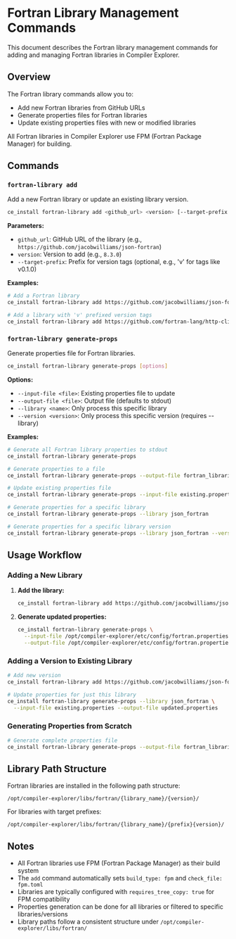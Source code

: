 # Fortran Library Management Commands

This document describes the Fortran library management commands for adding and managing Fortran libraries in Compiler Explorer.

## Overview

The Fortran library commands allow you to:
- Add new Fortran libraries from GitHub URLs
- Generate properties files for Fortran libraries
- Update existing properties files with new or modified libraries

All Fortran libraries in Compiler Explorer use FPM (Fortran Package Manager) for building.

## Commands

### `fortran-library add`

Add a new Fortran library or update an existing library version.

```bash
ce_install fortran-library add <github_url> <version> [--target-prefix <prefix>]
```

**Parameters:**
- `github_url`: GitHub URL of the library (e.g., `https://github.com/jacobwilliams/json-fortran`)
- `version`: Version to add (e.g., `8.3.0`)
- `--target-prefix`: Prefix for version tags (optional, e.g., 'v' for tags like v0.1.0)

**Examples:**
```bash
# Add a Fortran library
ce_install fortran-library add https://github.com/jacobwilliams/json-fortran 8.3.0

# Add a library with 'v' prefixed version tags
ce_install fortran-library add https://github.com/fortran-lang/http-client 0.1.0 --target-prefix v
```

### `fortran-library generate-props`

Generate properties file for Fortran libraries.

```bash
ce_install fortran-library generate-props [options]
```

**Options:**
- `--input-file <file>`: Existing properties file to update
- `--output-file <file>`: Output file (defaults to stdout)
- `--library <name>`: Only process this specific library
- `--version <version>`: Only process this specific version (requires --library)

**Examples:**
```bash
# Generate all Fortran library properties to stdout
ce_install fortran-library generate-props

# Generate properties to a file
ce_install fortran-library generate-props --output-file fortran_libraries.properties

# Update existing properties file
ce_install fortran-library generate-props --input-file existing.properties --output-file updated.properties

# Generate properties for a specific library
ce_install fortran-library generate-props --library json_fortran

# Generate properties for a specific library version
ce_install fortran-library generate-props --library json_fortran --version 8.3.0 --input-file existing.properties
```

## Usage Workflow

### Adding a New Library

1. **Add the library:**
   ```bash
   ce_install fortran-library add https://github.com/jacobwilliams/json-fortran 8.3.0
   ```

2. **Generate updated properties:**
   ```bash
   ce_install fortran-library generate-props \
     --input-file /opt/compiler-explorer/etc/config/fortran.properties \
     --output-file /opt/compiler-explorer/etc/config/fortran.properties
   ```

### Adding a Version to Existing Library

```bash
# Add new version
ce_install fortran-library add https://github.com/jacobwilliams/json-fortran 8.4.0

# Update properties for just this library
ce_install fortran-library generate-props --library json_fortran \
  --input-file existing.properties --output-file updated.properties
```

### Generating Properties from Scratch

```bash
# Generate complete properties file
ce_install fortran-library generate-props --output-file fortran_libraries.properties
```

## Library Path Structure

Fortran libraries are installed in the following path structure:
```
/opt/compiler-explorer/libs/fortran/{library_name}/{version}/
```

For libraries with target prefixes:
```
/opt/compiler-explorer/libs/fortran/{library_name}/{prefix}{version}/
```

## Notes

- All Fortran libraries use FPM (Fortran Package Manager) as their build system
- The `add` command automatically sets `build_type: fpm` and `check_file: fpm.toml`
- Libraries are typically configured with `requires_tree_copy: true` for FPM compatibility
- Properties generation can be done for all libraries or filtered to specific libraries/versions
- Library paths follow a consistent structure under `/opt/compiler-explorer/libs/fortran/`